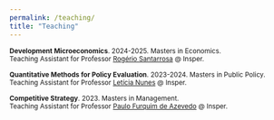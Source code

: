 ```yaml
---
permalink: /teaching/
title: "Teaching"
---
```


<small>**Development Microeconomics**. 2024-2025. Masters in Economics.</small><br>
<small>Teaching Assistant for Professor <a href="https://rogeriosantarrosa.wordpress.com/">Rogério Santarrosa</a> @ Insper.</small>

<small>**Quantitative Methods for Policy Evaluation**. 2023-2024. Masters in Public Policy.</small><br>
<small>Teaching Assistant for Professor <a href="https://www.leticianunes.com/">Letícia Nunes</a> @ Insper.</small>

<small>**Competitive Strategy**. 2023. Masters in Management.</small><br>
<small>Teaching Assistant for Professor <a href="https://sites.google.com/view/paulo-f-azevedo/in%C3%ADcio">Paulo Furquim de Azevedo</a> @ Insper.</small>
